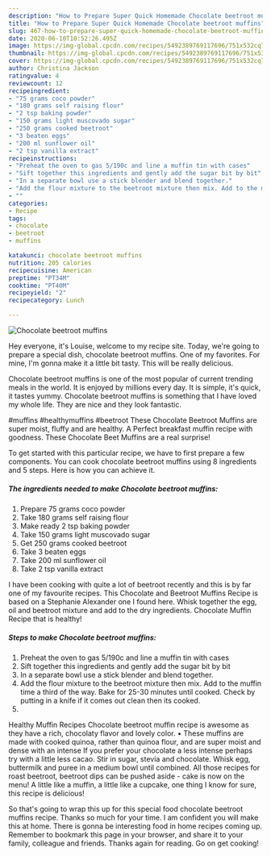 ```yaml
---
description: "How to Prepare Super Quick Homemade Chocolate beetroot muffins"
title: "How to Prepare Super Quick Homemade Chocolate beetroot muffins"
slug: 467-how-to-prepare-super-quick-homemade-chocolate-beetroot-muffins
date: 2020-06-10T10:52:26.495Z
image: https://img-global.cpcdn.com/recipes/5492389769117696/751x532cq70/chocolate-beetroot-muffins-recipe-main-photo.jpg
thumbnail: https://img-global.cpcdn.com/recipes/5492389769117696/751x532cq70/chocolate-beetroot-muffins-recipe-main-photo.jpg
cover: https://img-global.cpcdn.com/recipes/5492389769117696/751x532cq70/chocolate-beetroot-muffins-recipe-main-photo.jpg
author: Christina Jackson
ratingvalue: 4
reviewcount: 12
recipeingredient:
- "75 grams coco powder"
- "180 grams self raising flour"
- "2 tsp baking powder"
- "150 grams light muscovado sugar"
- "250 grams cooked beetroot"
- "3 beaten eggs"
- "200 ml sunflower oil"
- "2 tsp vanilla extract"
recipeinstructions:
- "Preheat the oven to gas 5/190c and line a muffin tin with cases"
- "Sift together this ingredients and gently add the sugar bit by bit"
- "In a separate bowl use a stick blender and blend together."
- "Add the flour mixture to the beetroot mixture then mix. Add to the muffin time a third of the way. Bake for 25-30 minutes until cooked. Check by putting in a knife if it comes out clean then its cooked."
- ""
categories:
- Recipe
tags:
- chocolate
- beetroot
- muffins

katakunci: chocolate beetroot muffins 
nutrition: 205 calories
recipecuisine: American
preptime: "PT34M"
cooktime: "PT40M"
recipeyield: "2"
recipecategory: Lunch

---
```



![Chocolate beetroot muffins](https://img-global.cpcdn.com/recipes/5492389769117696/751x532cq70/chocolate-beetroot-muffins-recipe-main-photo.jpg)

Hey everyone, it's Louise, welcome to my recipe site. Today, we're going to prepare a special dish, chocolate beetroot muffins. One of my favorites. For mine, I'm gonna make it a little bit tasty. This will be really delicious.

Chocolate beetroot muffins is one of the most popular of current trending meals in the world. It is enjoyed by millions every day. It is simple, it's quick, it tastes yummy. Chocolate beetroot muffins is something that I have loved my whole life. They are nice and they look fantastic.

#muffins #healthymuffins #beetroot These Chocolate Beetroot Muffins are super moist, fluffy and are healthy. A Perfect breakfast muffin recipe with goodness. These Chocolate Beet Muffins are a real surprise!


To get started with this particular recipe, we have to first prepare a few components. You can cook chocolate beetroot muffins using 8 ingredients and 5 steps. Here is how you can achieve it.

<!--inarticleads1-->

##### The ingredients needed to make Chocolate beetroot muffins:

1. Prepare 75 grams coco powder
1. Take 180 grams self raising flour
1. Make ready 2 tsp baking powder
1. Take 150 grams light muscovado sugar
1. Get 250 grams cooked beetroot
1. Take 3 beaten eggs
1. Take 200 ml sunflower oil
1. Take 2 tsp vanilla extract


I have been cooking with quite a lot of beetroot recently and this is by far one of my favourite recipes. This Chocolate and Beetroot Muffins Recipe is based on a Stephanie Alexander one I found here. Whisk together the egg, oil and beetroot mixture and add to the dry ingredients. Chocolate Muffin Recipe that is healthy! 

<!--inarticleads2-->

##### Steps to make Chocolate beetroot muffins:

1. Preheat the oven to gas 5/190c and line a muffin tin with cases
1. Sift together this ingredients and gently add the sugar bit by bit
1. In a separate bowl use a stick blender and blend together.
1. Add the flour mixture to the beetroot mixture then mix. Add to the muffin time a third of the way. Bake for 25-30 minutes until cooked. Check by putting in a knife if it comes out clean then its cooked.
1. 


Healthy Muffin Recipes Chocolate beetroot muffin recipe is awesome as they have a rich, chocolaty flavor and lovely color. • These muffins are made with cooked quinoa, rather than quinoa flour, and are super moist and dense with an intense If you prefer your chocolate a less intense perhaps try with a little less cacao. Stir in sugar, stevia and chocolate. Whisk egg, buttermilk and puree in a medium bowl until combined. All those recipes for roast beetroot, beetroot dips can be pushed aside - cake is now on the menu! A little like a muffin, a little like a cupcake, one thing I know for sure, this recipe is delicious! 

So that's going to wrap this up for this special food chocolate beetroot muffins recipe. Thanks so much for your time. I am confident you will make this at home. There is gonna be interesting food in home recipes coming up. Remember to bookmark this page in your browser, and share it to your family, colleague and friends. Thanks again for reading. Go on get cooking!
